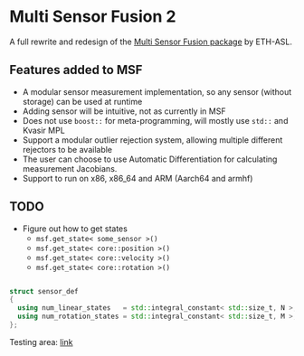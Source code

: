 # Multi Sensor Fusion 2

A full rewrite and redesign of the [Multi Sensor Fusion package](https://github.com/ethz-asl/ethzasl_msf) by ETH-ASL.

## Features added to MSF

* A modular sensor measurement implementation, so any sensor (without storage) can be used at runtime
* Adding sensor will be intuitive, not as currently in MSF
* Does not use `boost::` for meta-programming, will mostly use `std::` and Kvasir MPL
* Support a modular outlier rejection system, allowing multiple different rejectors to be available
* The user can choose to use Automatic Differentiation for calculating measurement Jacobians.
* Support to run on x86, x86_64 and ARM (Aarch64 and armhf)

## TODO

* Figure out how to get states
  * `msf.get_state< some_sensor >()`
  * `msf.get_state< core::position >()`
  * `msf.get_state< core::velocity >()`
  * `msf.get_state< core::rotation >()`

```c++

struct sensor_def
{
  using num_linear_states   = std::integral_constant< std::size_t, N >;
  using num_rotation_states = std::integral_constant< std::size_t, M >;
};

```

Testing area: [link](https://godbolt.org/g/NMSvbZ)
